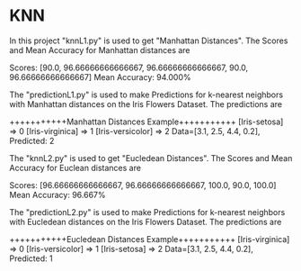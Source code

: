 # KNN

In this project "knnL1.py" is used to get "Manhattan Distances".
The Scores and Mean Accuracy for Manhattan distances are

Scores: [90.0, 96.66666666666667, 96.66666666666667, 90.0, 96.66666666666667]
Mean Accuracy: 94.000%

The "predictionL1.py" is used to make Predictions for k-nearest neighbors with Manhattan distances on the Iris Flowers Dataset.
The predictions are

+++++++++++Manhattan Distances Example+++++++++++
[Iris-setosa] => 0
[Iris-virginica] => 1
[Iris-versicolor] => 2
Data=[3.1, 2.5, 4.4, 0.2], Predicted: 2




The "knnL2.py" is used to get "Eucledean Distances".
The Scores and Mean Accuracy for Euclean distances are

Scores: [96.66666666666667, 96.66666666666667, 100.0, 90.0, 100.0]
Mean Accuracy: 96.667%

The "predictionL2.py" is used to make Predictions for k-nearest neighbors with Eucledean distances on the Iris Flowers Dataset.
The predictions are

+++++++++++Eucledean Distances Example+++++++++++
[Iris-virginica] => 0
[Iris-versicolor] => 1
[Iris-setosa] => 2
Data=[3.1, 2.5, 4.4, 0.2], Predicted: 1
